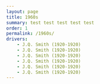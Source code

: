 ```yaml
---
layout: page
title: 1960s
summary: test test test test test
order: 1
permalink: /1960s/
drivers:
    - J.Q. Smith (1920-1920)
    - J.Q. Smith (1920-1920)
    - J.Q. Smith (1920-1920)
    - J.Q. Smith (1920-1920)
    - J.Q. Smith (1920-1920)
    - J.Q. Smith (1920-1920)
---
```

